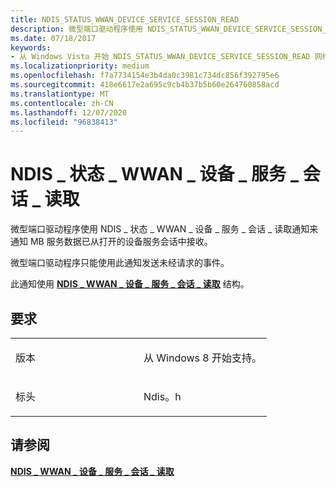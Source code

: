 ```yaml
---
title: NDIS_STATUS_WWAN_DEVICE_SERVICE_SESSION_READ
description: 微型端口驱动程序使用 NDIS_STATUS_WWAN_DEVICE_SERVICE_SESSION_READ 通知来通知 MB 服务数据已从打开的设备服务会话中接收。NDIS_WWAN_DEVICE_SERVICE_SESSION_READ 结构。
ms.date: 07/18/2017
keywords:
- 从 Windows Vista 开始 NDIS_STATUS_WWAN_DEVICE_SERVICE_SESSION_READ 网络驱动程序
ms.localizationpriority: medium
ms.openlocfilehash: f7a7734154e3b4da0c3981c734dc856f392795e6
ms.sourcegitcommit: 418e6617e2a695c9cb4b37b5b60e264760858acd
ms.translationtype: MT
ms.contentlocale: zh-CN
ms.lasthandoff: 12/07/2020
ms.locfileid: "96838413"
---
```

# <a name="ndis_status_wwan_device_service_session_read"></a>NDIS \_ 状态 \_ WWAN \_ 设备 \_ 服务 \_ 会话 \_ 读取


微型端口驱动程序使用 NDIS \_ 状态 \_ WWAN \_ 设备 \_ 服务 \_ 会话 \_ 读取通知来通知 MB 服务数据已从打开的设备服务会话中接收。

微型端口驱动程序只能使用此通知发送未经请求的事件。

此通知使用 [**NDIS \_ WWAN \_ 设备 \_ 服务 \_ 会话 \_ 读取**](/windows-hardware/drivers/ddi/ndiswwan/ns-ndiswwan-_ndis_wwan_device_service_session_read) 结构。

<a name="requirements"></a>要求
------------

<table>
<colgroup>
<col width="50%" />
<col width="50%" />
</colgroup>
<tbody>
<tr class="odd">
<td><p>版本</p></td>
<td><p>从 Windows 8 开始支持。</p></td>
</tr>
<tr class="even">
<td><p>标头</p></td>
<td>Ndis。h</td>
</tr>
</tbody>
</table>

## <a name="see-also"></a>请参阅


[**NDIS \_ WWAN \_ 设备 \_ 服务 \_ 会话 \_ 读取**](/windows-hardware/drivers/ddi/ndiswwan/ns-ndiswwan-_ndis_wwan_device_service_session_read)

 

